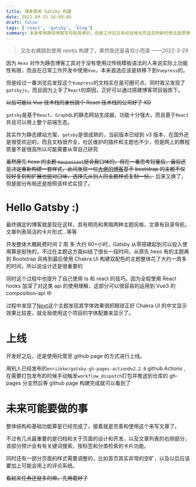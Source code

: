 ```yaml
---
title: 博客使用 Gatsby 构建
date: 2021-09-15 16:09:00
draft: false
tags: ['react', 'gatsby', 'blog']
summary: 本身使用静态博客写作挺简单的，但是工作后总有经验增长而且突然新的想法就把博客程序从 Hexo 花了点时间换成 Gatsby 从0构建了新的博客网站。
---
```


> 又左右横跳到使用 nextjs 构建了，果然我还是喜欢小而美 ——2022-3-29

因为 `Hexo` 对作为静态博客工具对于没有使用过传统模板语法的人来说实际上功能性有限，而且在日常工作开发中使用`Vue`，本来首选应该是转移下到`Vuepress`的。

但是经过一番浏览后发现这个`Vuepress`的文档实在是可圈可点，同时我又发现了`gatsbyjs`，而且因为上手了`React`的原因，正好可以通过搭建博客项目锻炼下。

~~以后可能以 Vue 技术栈的身份跳个 React 技术栈的公司好了 XD~~

`gatsby`是基于`React`、`GraphQL`的静态网站生成器，功能十分强大，而且基于`React`并且可以用上整个前端生态。

其实作为静态建站方案，`gatsby`是很成熟的，当前版本已经到 v3 版本，在国外还是很受欢迎的，而且文档很齐全，社区维护的插件和主题也不少，但是网上的教程质量不是很高所以可能需要从零自己研究

~~虽然原先 hexo 的主题 `maupassant`挺合我口味的，但在一番思考较量后，最后还是决定重新构建一套样式，此间发现一位<a href="https://ddadaal.me/" target="_blank">大佬的博客</a>基于 bootstrap 的主题不仅较好复刻和扩展也挺对口味，选择先从别人的主题样式复制一份。~~ 后来又换了，但是部分布局还是按照该样式实现了。

# Hello Gatsby :)

最终搞定的博客就是现在这样，具有明亮和黑暗两种主题风格，文章有目录导航，文章列表简洁的卡片形式...等等

开发整体大概耗费时间 2 周 多 大约 60+小时，Gatsby 从零搭建起到可以投入使用算是挺快的，不过在主题这方面纠结了很长一段时间，从原先 hexo 有的主题再到 Bootstrap 风格到最后使用 Chakra UI 构建双配色的主题整体花了大约一周多的时间，所以说设计还是很重要的

同时这个过程中也提升了自己使用 ts 和 react 的技巧。因为全程使用 React hooks 加深了对这类 api 的使用理解，这部分可以很容易的运用到 Vue3 的 composition-api 中

过程中发现了[Next](https://github.com/next-theme)这个主题发现其字体效果很抓眼球正好 Chakra UI 的中文显示效果比较差，就全局使用这个项目的字体配置来显示了。

# 上线

开发好之后，还是使用托管至 github page 的方式进行上线。

用别人已经发布的`enriikke/gatsby-gh-pages-action@v2.2.0` github Actions ,在需要打包发布的时候手动触发`workflow_dispatch`打包并推送到仓库的 gh-pages 分支然后等 github page 构建完成就可以看到了

# 未来可能要做的事

整体结构和基础功能算是已经完成了，接着就是完善和使用这个来写文章了。

不过有几点最重要的是归档和关于页面的设计和开发，以及文章列表的右侧部分，该部分预计会有有关键词搜索，按标签和分类检索的卡片功能。

同时还有一部分页面的样式需要调整的，比如首页其实非常的空旷，以及以后应该要加上可能会用上的评论系统。

~~看起来任务还挺多的嘛，先用着好了~~
